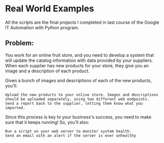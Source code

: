 # Real World Examples

All the scripts are the final projects I completed in last course of the Google IT Automation with Python program.

## Problem:

You work for an online fruit store, and you need to develop a system that will update the catalog information with data provided by your suppliers. When each supplier has new products for your store, they give you an image and a description of each product.

Given a bunch of images and descriptions of each of the new products, you’ll:

    Upload the new products to your online store. Images and descriptions should be uploaded separately, using two different web endpoints.
    Send a report back to the supplier, letting them know what you imported.

Since this process is key to your business's success, you need to make sure that it keeps running! So, you’ll also:

    Run a script on your web server to monitor system health.
    Send an email with an alert if the server is ever unhealthy
